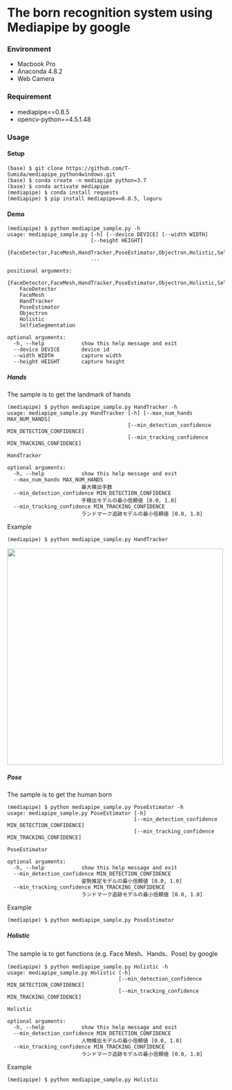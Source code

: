 # The born recognition system using Mediapipe by google

### Environment
- Macbook Pro
- Anaconda 4.8.2
- Web Camera

### Requirement
- mediapipe==0.8.5
- opencv-python==4.5.1.48


### Usage
#### Setup
```
(base) $ git clone https://github.com/T-Sumida/mediapipe_python4windows.git
(base) $ conda create -n mediapipe python=3.7
(base) $ conda activate mediapipe
(mediapipe) $ conda install requests
(mediapipe) $ pip install mediapipe==0.8.5, loguru
```

#### Demo
```
(mediapipe) $ python mediapipe_sample.py -h
usage: mediapipe_sample.py [-h] [--device DEVICE] [--width WIDTH]
                           [--height HEIGHT]
                           {FaceDetector,FaceMesh,HandTracker,PoseEstimator,Objectron,Holistic,SelfieSegmentation}
                           ...

positional arguments:
  {FaceDetector,FaceMesh,HandTracker,PoseEstimator,Objectron,Holistic,SelfieSegmentation}
    FaceDetector
    FaceMesh
    HandTracker
    PoseEstimator
    Objectron
    Holistic
    SelfieSegmentation

optional arguments:
  -h, --help            show this help message and exit
  --device DEVICE       device id
  --width WIDTH         capture width
  --height HEIGHT       capture height
```

##### Hands
The sample is to get the landmark of hands
```
(mediapipe) $ python mediapipe_sample.py HandTracker -h
usage: mediapipe_sample.py HandTracker [-h] [--max_num_hands MAX_NUM_HANDS]
                                       [--min_detection_confidence MIN_DETECTION_CONFIDENCE]
                                       [--min_tracking_confidence MIN_TRACKING_CONFIDENCE]

HandTracker

optional arguments:
  -h, --help            show this help message and exit
  --max_num_hands MAX_NUM_HANDS
                        最大検出手数
  --min_detection_confidence MIN_DETECTION_CONFIDENCE
                        手検出モデルの最小信頼値 [0.0, 1.0]
  --min_tracking_confidence MIN_TRACKING_CONFIDENCE
                        ランドマーク追跡モデルの最小信頼値 [0.0, 1.0]
```
Example
```
(mediapipe) $ python mediapipe_sample.py HandTracker
```
<img src=./pic/hand.jpg width=500>


##### Pose
The sample is to get the human born
```
(mediapipe) $ python mediapipe_sample.py PoseEstimator -h
usage: mediapipe_sample.py PoseEstimator [-h]
                                         [--min_detection_confidence MIN_DETECTION_CONFIDENCE]
                                         [--min_tracking_confidence MIN_TRACKING_CONFIDENCE]

PoseEstimator

optional arguments:
  -h, --help            show this help message and exit
  --min_detection_confidence MIN_DETECTION_CONFIDENCE
                        姿勢推定モデルの最小信頼値 [0.0, 1.0]
  --min_tracking_confidence MIN_TRACKING_CONFIDENCE
                        ランドマーク追跡モデルの最小信頼値 [0.0, 1.0]
```
Example
```
(mediapipe) $ python mediapipe_sample.py PoseEstimator
```



##### Holistic
The sample is to get functions (e.g. Face Mesh、Hands、Pose) by google
```
(mediapipe) $ python mediapipe_sample.py Holistic -h
usage: mediapipe_sample.py Holistic [-h]
                                    [--min_detection_confidence MIN_DETECTION_CONFIDENCE]
                                    [--min_tracking_confidence MIN_TRACKING_CONFIDENCE]

Holistic

optional arguments:
  -h, --help            show this help message and exit
  --min_detection_confidence MIN_DETECTION_CONFIDENCE
                        人物検出モデルの最小信頼値 [0.0, 1.0]
  --min_tracking_confidence MIN_TRACKING_CONFIDENCE
                        ランドマーク追跡モデルの最小信頼値 [0.0, 1.0]
```
Example
```
(mediapipe) $ python mediapipe_sample.py Holistic
```
